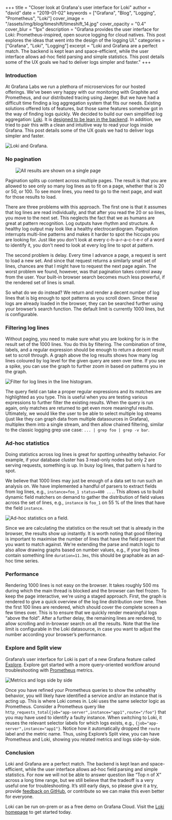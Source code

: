 +++
title = "Closer look at Grafana's user interface for Loki"
author = "david"
date = "2019-01-02"
keywords = ["Grafana", "Blog", "Logging", "Prometheus", "Loki"]
cover_image = "/assets/img/blog/timeshift/timeshift_14.jpg"
cover_opacity = "0.4"
cover_blur = "1px"
description = "Grafana provides the user interface for Loki: Prometheus-inspired, open source logging for cloud natives. This post explores the ideas that went into the design of the logging UI."
categories = ["Grafana", "Loki", "Logging"]
excerpt = "Loki and Grafana are a perfect match. The backend is kept lean and space-efficient, while the user interface allows ad-hoc field parsing and simple statistics. This post details some of the UX goals we had to deliver logs simpler and faster."
+++

### Introduction

At Grafana Labs we run a plethora of microservices for our hosted offerings.
We've been very happy with our monitoring with Graphite and Prometheus, and our distributed tracing using Jaeger.
But we have had a difficult time finding a log aggregation system that fits our needs.
Existing solutions offered lots of features, but those same features somehow got in the way of finding logs quickly.
We decided to build our own simplified log aggregation: [Loki](https://grafana.com/loki).
It is [designed to be lean in the backend](../../../../2018/12/12/loki-prometheus-inspired-open-source-logging-for-cloud-natives/).
In addition, we tried to pair this with a clean and intuitive way to read your logs inside Grafana.
This post details some of the UX goals we had to deliver logs simpler and faster.

![Loki and Grafana.](/assets/img/blog/loki/loki_grafana_ui.png)

### No pagination

<div class="float-right" style="margin-left: 2rem;">
  <img alt="All results are shown on a single page" src="/assets/img/blog/loki/loki_grafana_long_page.png" />
</div>

Pagination splits up content across multiple pages.
The result is that you are allowed to see only so many log lines as to fit on a page, whether that is 20 or 50, or 100.
To see more lines, you need to go to the next page, and wait for those results to load.

There are three problems with this approach.
The first one is that it assumes that log lines are read individually, and that after you read the 20 or so lines, you move to the next set.
This neglects the fact that we as humans are great at pattern recognition.
Log outputs have rhythm and structure.
A healthy log output may look like a healthy electrocardiogram.
Pagination interrupts multi-line patterns and makes it harder to spot the hiccups you are looking for.
Just like you don't look at every c-h-a-r-a-c-t-e-r of a word to identify it, you don't need to look at every log line to spot at pattern.

The second problem is delay.
Every time I advance a page, a request is sent to load a new set.
And since that request returns a similarly small set of lines, chances are that I might have to request the next page again.
The worst problem we found, however, was that pagination takes control away from the user.
Your built-in browser search becomes much less powerful, if the rendered set of lines is small.

So what do we do instead?
We return and render a decent number of log lines that is big enough to spot patterns as you scroll down.
Since these logs are already loaded in the browser, they can be searched further using your browser’s search function.
The default limit is currently 1000 lines, but is configurable.

### Filtering log lines

Without paging, you need to make sure what you are looking for is in the result set of the 1000 lines.
You do this by filtering.
The combination of time, labels, and a regular expression should be enough to return a decent result set to scroll through.
A graph above the log results shows how many log lines coloured by log level for the given query are seen over time.
If you see a spike, you can use the graph to further zoom in based on patterns you in the graph.

![Filter for log lines in the line histogram.](/assets/img/blog/loki/loki_grafana_filtering.png)

The query field can take a proper regular expressions and its matches are highlighted as you type.
This is useful when you are testing various expressions to further filter the existing results.
When the query is run again, only matches are returned to get even more meaningful results.
Ultimately, we would like the user to be able to select multiple log streams (just like they can graph data from multiple datasources in Grafana), multiplex them into a single stream, and then allow chained filtering, similar to the classic logging grep use case: `... | grep foo | grep -v bar`.

### Ad-hoc statistics

Doing statistics across log lines is great for spotting unhealthy behavior.
For example, if your database cluster has 3 read-only nodes but only 2 are serving requests, something is up.
In busy log lines, that pattern is hard to spot.

We believe that 1000 lines may just be enough of a data set to run such an analysis on.
We have implemented a handful of parsers to extract fields from log lines, e.g., `instance=foo_1 status=400 ...`.
This allows us to build dynamic field matchers on demand to gather the distribution of field values across the set of lines, e.g., `instance` is `foo_1` on 55 % of the lines that have the field `instance`.

![Ad-hoc statistics on a field.](/assets/img/blog/loki/loki_grafana_statistics.png)

Since we are calculating the statistics on the result set that is already in the browser, the results show up instantly.
It is worth noting that good filtering is important to maximise the number of lines that have the field present that you want to match against.
We're extending the parse and match logic to also allow drawing graphs based on number values, e.g., if your log lines contain something line `duration=11.3ms`, this should be graphable as an ad-hoc time series.

### Performance

Rendering 1000 lines is not easy on the browser.
It takes roughly 500 ms during which the main thread is blocked and the browser can feel frozen.
To keep the page interactive, we're using a staged approach.
First, the graph is rendered to give a quick overview of the log line distribution over time.
Then the first 100 lines are rendered, which should cover the complete screen a few times over.
This is to ensure that we quickly render meaningful logs “above the fold”.
After a further delay, the remaining lines are rendered, to allow scrolling and in-browser search on all the results.
Note that the line limit is configurable in the Loki datasource, in case you want to adjust the number according your browser’s performance.

### Explore and Split view

Grafana’s user interface for Loki is part of a new Grafana feature called [Explore](http://docs.grafana.org/features/explore/).
Explore got started with a more query-oriented workflow around troubleshooting with [Prometheus](https://prometheus.io) metrics.

![Metrics and logs side by side](/assets/img/blog/loki/loki_grafana_explore_split.png)

Once you have refined your Prometheus queries to show the unhealthy behavior, you will likely have identified a service and/or an instance that is acting up.
This is where Loki comes in.
Loki uses the same selector logic as Prometheus.
Consider a Prometheus query like `http_requests_total{job="app-server",instance="app1",route="/foo"}` that you may have used to identify a faulty instance.
When switching to Loki, it reuses the relevant selector labels for which logs exists, e.g., `{job="app-server",instance="app1"}`.
Notice how it automatically dropped the `route` label and the metric name.
Thus, using Explore’s Split view, you can have Prometheus and Loki, showing you related metrics and logs side-by-side.

### Conclusion

Loki and Grafana are a perfect match.
The backend is kept lean and space-efficient, while the user interface allows ad-hoc field parsing and simple statistics.
For now we will not be able to answer question like “Top n of X” across a long time range, but we still believe that the tradeoff is a very useful one for troubleshooting.
It’s still early days, so please give it a try, provide [feedback on GitHub](https://github.com/grafana/grafana/issues/new), or contribute so we can make this even better for everyone.

Loki can be run on-prem or as a free demo on Grafana Cloud. Visit the [Loki homepage](https://grafana.com/loki) to get started today.
